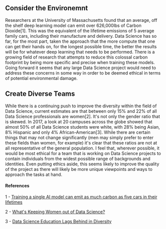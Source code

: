 ## Consider the Environemnt

Researchers at the University of Massachusetts found that an average, off the shelf deep learning model can emit over 626,000lbs of Carbon Dioxide[1]. This was the equivalent of the lifetime emissions of 5 average family cars, including their manufacture and delivery. Data Science has so far, for the most part, taken the approach that the more compute that one can get their hands on, for the longest possible time, the better the results will be for whatever deep learning that needs to be performed. There is a growing field of research that attempts to reduce this colossal carbon footprint by being more specific and precise when training these models. Going forward it seems that any large Data Science project would need to address these concerns in some way in order to be deemed ethical in terms of potential environmental damage.

## Create Diverse Teams

While there is a continuing push to improve the diversity within the field of Data Science, current estimates are that between only 15% and 22% of all Data Science professionals are women[2]. It's not only the gender ratio that is skewed. In 2017, a look at 20 campuses across the globe showed that almost 50% of all Data Science students were white, with 28% being Asian, 8% Hispanic and only 4% African-American[3]. While there are certain things that may not change significantly (men may simply prefer to enter these fields than women, for example) it's clear that these ratios are not at all representative of the general population. I feel that, wherever possible, it would be most ethical for a team that is working on Data Science projects to contain individuals from the widest possible range of backgrounds and identities. Even putting ethics aside, this seems likely to improve the quality of the project as there will likely be more unique viewpoints and ways to approach the tasks at hand.

#### References

1 - [Training a single AI model can emit as much carbon as five cars in their lifetimes](https://www.technologyreview.com/2019/06/06/239031/training-a-single-ai-model-can-emit-as-much-carbon-as-five-cars-in-their-lifetimes/)

2 - [What's Keeping Women out of Data Science?](https://www.bcg.com/publications/2020/what-keeps-women-out-data-science)

3 - [Data Science Education Lags Behind in Diversity](https://theindex.generalassemb.ly/data-science-education-lags-behind-in-diversity-ff59ffa718ec)


